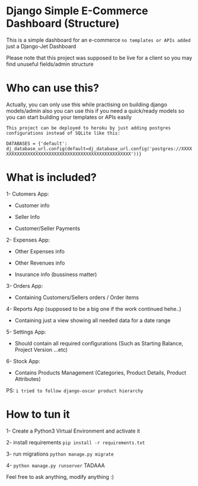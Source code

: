 # Django Simple E-Commerce Dashboard (Structure)

This is a simple dashboard for an e-commerce `no templates or APIs added` just a Django-Jet Dashboard

Please note that this project was supposed to be live for a client so you may find unuseful fields/admin structure

# Who can use this?

Actually, you can only use this while practising on building django models/admin
also you can use this if you need a quick/ready models so you can start building your templates or APIs easily


``` This project can be deployed to heroku by just adding postgres configurations instead of SQLite like this: ```

`DATABASES = {'default': dj_database_url.config(default=dj_database_url.config('postgres://XXXXXXXXXXXXXXXXXXXXXXXXXXXXXXXXXXXXXXXXXXXXXXXXXXX'))}`


# What is included?

1- Cutomers App:
  - Customer info
  
  - Seller Info
  
  - Customer/Seller Payments

2- Expenses App:
  
  - Other Expenses info
  
  - Other Revenues info
  
  - Insurance info (bussiness matter)

3- Orders App: 
  
  - Containing Customers/Sellers orders / Order items

4- Reports App (supposed to be a big one if the work continued hehe..)
  
  - Containing just a view showing all needed data for a date range

5- Settings App:
  
  - Should contain all required configurations (Such as Starting Balance, Project Version ...etc)

6- Stock App:
  
  - Contains Products Management (Categories, Product Details, Product Attributes) 
  
  PS: `i tried to follow django-oscar product hierarchy`
  
# How to tun it
1- Create a Python3 Virtual Environment and activate it

2- install requirements `pip install -r requirements.txt`

3- run migrations `python manage.py migrate`

4- `python manage.py runserver` TADAAA


Feel free to ask anything, modify anything :)
